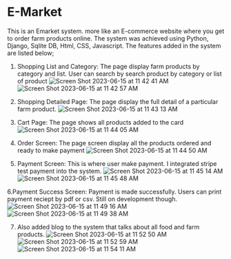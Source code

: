 # E-Market
This is an Emarket system. more like an E-commerce website  where you get to order farm products online. The system was achieved using Python, Django, Sqlite DB, Html, CSS, Javascript. The features added in the system are listed below;

1. Shopping List and Category: The page display farm products by category and list. User can search by search product by category or list of product
![Screen Shot 2023-06-15 at 11 42 41 AM](https://github.com/michealdayo64/E-Market/assets/55289122/5b996a53-ef16-4d4f-b657-cd9e04095d13)
![Screen Shot 2023-06-15 at 11 42 57 AM](https://github.com/michealdayo64/E-Market/assets/55289122/71bd31c7-3a42-422c-bca9-e7c582558699)

2. Shopping Detailed Page: The page display the full detail of a particular farm product.
![Screen Shot 2023-06-15 at 11 43 13 AM](https://github.com/michealdayo64/E-Market/assets/55289122/e8bae242-d4ee-41fb-adb7-468824419282)

3. Cart Page: The page shows all products added to the card
![Screen Shot 2023-06-15 at 11 44 05 AM](https://github.com/michealdayo64/E-Market/assets/55289122/569c631f-3cd0-471e-bde8-07a52856408c)

4. Order Screen: The page screen display all the products ordered and ready to make payment
![Screen Shot 2023-06-15 at 11 44 50 AM](https://github.com/michealdayo64/E-Market/assets/55289122/86bc8f5c-430e-46d4-b486-2522fb19ce7e)

5. Payment Screen: This is where user make payment. I integrated stripe test payment into the system.
![Screen Shot 2023-06-15 at 11 45 14 AM](https://github.com/michealdayo64/E-Market/assets/55289122/d8551995-f088-49c7-b9b0-3699b11ecefb)
![Screen Shot 2023-06-15 at 11 45 48 AM](https://github.com/michealdayo64/E-Market/assets/55289122/55bbf4cd-5125-4b6f-b508-af92d1793319)

6.Payment Success Screen: Payment is made successfully. Users can print payment reciept by pdf or csv. Still on development though.
![Screen Shot 2023-06-15 at 11 49 16 AM](https://github.com/michealdayo64/E-Market/assets/55289122/547d05a6-4926-4666-ae3d-ffa181cf3acb)
![Screen Shot 2023-06-15 at 11 49 38 AM](https://github.com/michealdayo64/E-Market/assets/55289122/c9dc0c05-0c70-45a3-8f2e-8fe16c81771e)

7. Also added blog to the system that talks about all food and farm products.
![Screen Shot 2023-06-15 at 11 52 50 AM](https://github.com/michealdayo64/E-Market/assets/55289122/40d26148-1d59-4e3e-83c8-f88025a8ed56)
![Screen Shot 2023-06-15 at 11 52 59 AM](https://github.com/michealdayo64/E-Market/assets/55289122/cc9e34c7-6c02-4dfe-86da-b44be96d3672)
![Screen Shot 2023-06-15 at 11 54 11 AM](https://github.com/michealdayo64/E-Market/assets/55289122/527d38ef-2ccf-4f94-9fa4-26ac754fa55f)


